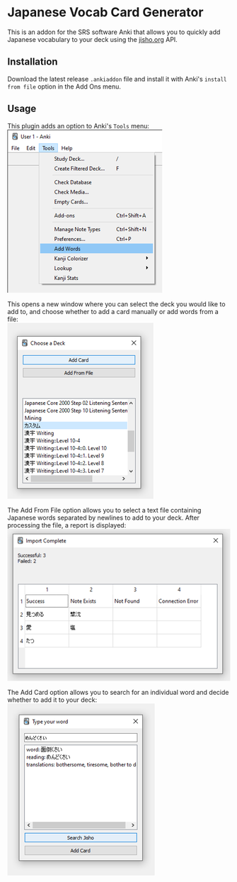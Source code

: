 # Japanese Vocab Card Generator
This is an addon for the SRS software Anki that allows you to quickly add Japanese vocabulary to your deck using the [jisho.org](jisho.org) API.

## Installation
Download the latest release `.ankiaddon` file and install it with Anki's `install from file` option in the Add Ons menu.

## Usage
This plugin adds an option to Anki's `Tools` menu:\
![Image of the Tools menu containing the option "Add Words"](docs/tools.png)

This opens a new window where you can select the deck you would like to add to, and choose whether to add a card manually or add words from a file:\
![Image of a window displaying a list of decks to select from and two buttons entitled "Add Card" and "Add From File"](docs/add%20words.png)

The Add From File option allows you to select a text file containing Japanese words separated by newlines to add to your deck. After processing the file, a report is displayed:\
![Image of a window containing a table with columns "Success," "Note Exists," "Not Found," and "Connection Error" with Japanese words sorted between them](docs/report.png)

The Add Card option allows you to search for an individual word and decide whether to add it to your deck:\
![Image of a window with an input box reading めんどくさい followed by a list box containing various information about the word and two buttons labeled "Search Jisho" and "Add Card"](docs/add%20card.png)